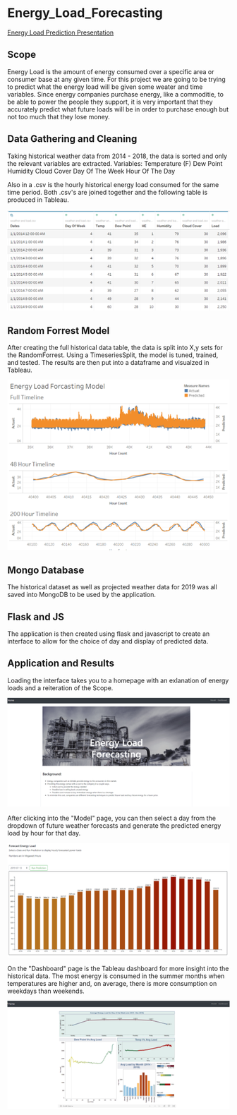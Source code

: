# Energy_Load_Forecasting

[Energy Load Prediction Presentation](https://matlickp.github.io/Energy_Load_Forecasting/)

## Scope

Energy Load is the amount of energy consumed over a specific area or consumer base at any given time. For this project we are going to be trying to predict what the energy load will be given some weater and time variables. Since energy companies purchase energy, like a commoditie, to be able to power the people they support, it is very important that they accurately predict what future loads will be in order to purchase enough but not too much that they lose money.

## Data Gathering and Cleaning

Taking historical weather data from 2014 - 2018, the data is sorted and only the relevant variables are extracted. 
Variables:
  Temperature (F)
  Dew Point
  Humidity
  Cloud Cover
  Day Of The Week
  Hour Of The Day
  
Also in a .csv is the hourly historical energy load consumed for the same time period. Both .csv's are joined together and the following table is produced in Tableau.

![Historical Data](Images/Historical_data.png?raw=true "Historical Data")

## Random Forrest Model

After creating the full historical data table, the data is split into X,y sets for the RandomForrest. Using a TimeseriesSplit, the model is tuned, trained, and tested. The results are then put into a dataframe and visualzed in Tableau.

![Prediction Visulaization](Images/Visual_predictions.png?raw=true "Prediction Visualization")

## Mongo Database

The historical dataset as well as projected weather data for 2019 was all saved into MongoDB to be used by the application.

## Flask and JS

The application is then created using flask and javascript to create an interface to allow for the choice of day and display of predicted data. 


## Application and Results

Loading the interface takes you to a homepage with an exlanation of energy loads and a reiteration of the Scope. 

![Homepage](Images/homepage.png?raw=true "Homepage")

After clicking into the "Model" page, you can then select a day from the dropdown of future weather forecasts and generate the predicted energy load by hour for that day.

![Results](Images/Prediction_results.png?raw=true "Predicted Results")

On the "Dashboard" page is the Tableau dashboard for more insight into the historical data. The most energy is consumed in the summer months when temperatures are higher and, on average, there is more consumption on weekdays than weekends.

![Dashboard](Images/tableau_dashboard.png?raw=true "Dashboard")


